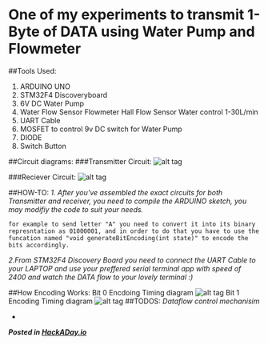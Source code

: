 # One of my experiments to transmit 1-Byte of DATA using Water Pump and Flowmeter

##Tools Used:
1. ARDUINO UNO
2. STM32F4 Discoveryboard
3. 6V DC Water Pump
4. Water Flow Sensor Flowmeter Hall Flow Sensor Water control 1-30L/min
5. UART Cable
6. MOSFET to control 9v DC switch for Water Pump
7. DIODE
8. Switch Button

##Circuit diagrams:
###Transmitter Circuit:
![alt tag](http://i.imgur.com/NUUahlb.png)

###Reciever Circuit:
![alt tag](http://i.imgur.com/JzvgO2Z.png)

##HOW-TO:
*1. After you've assembled the exact circuits for both Transmitter and receiver, you need to compile the ARDUINO sketch, you may modifiy the code to suit your needs.*
```
for example to send letter "A" you need to convert it into its binary represntation as 01000001, and in order to do that you have to use the funcation named "void generateBitEncoding(int state)" to encode the bits accordingly.
```
*2.From STM32F4 Discovery Board you need to connect the UART Cable to your LAPTOP and use your preffered serial terminal app with speed of 2400 and watch the DATA flow to your lovely terminal :)*


##How Encoding Works:
Bit 0 Encdoing Timing diagram ![alt tag](http://i.imgur.com/xA3C6Cj.png)
Bit 1 Encoding Timing diagram ![alt tag](http://i.imgur.com/K14GC7u.png)
##TODOS:
*Dataflow control mechanisim*

-
***Posted in [HackADay.io](https://hackaday.io/project/19265-fluid-data-encoder-v1)***
